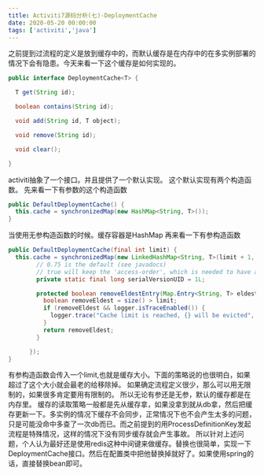 ```yaml
---
title: Activiti7源码分析(七)-DeploymentCache
date: 2020-05-20 00:00:00
tags: ['activiti','java']
---
```


之前提到过流程的定义是放到缓存中的，而默认缓存是在内存中的在多实例部署的情况下会有隐患。今天来看一下这个缓存是如何实现的。
```Java
public interface DeploymentCache<T> {

  T get(String id);

  boolean contains(String id);

  void add(String id, T object);

  void remove(String id);

  void clear();

}
```
activiti抽象了一个接口。并且提供了一个默认实现。
这个默认实现有两个构造函数。
先来看一下有参数的这个构造函数
```Java
public DefaultDeploymentCache() {
  this.cache = synchronizedMap(new HashMap<String, T>());
}
```
当使用无参构造函数的时候。缓存容器是HashMap
再来看一下有参构造函数
```Java
public DefaultDeploymentCache(final int limit) {
  this.cache = synchronizedMap(new LinkedHashMap<String, T>(limit + 1, 0.75f, true) { // +1 is needed, because the entry is inserted first, before it is removed
        // 0.75 is the default (see javadocs)
        // true will keep the 'access-order', which is needed to have a real LRU cache
        private static final long serialVersionUID = 1L;

        protected boolean removeEldestEntry(Map.Entry<String, T> eldest) {
          boolean removeEldest = size() > limit;
          if (removeEldest && logger.isTraceEnabled()) {
            logger.trace("Cache limit is reached, {} will be evicted", eldest.getKey());
          }
          return removeEldest;
        }

      });
}
```
有参构造函数会传入一个limit,也就是缓存大小。下面的策略说的也很明白，如果超过了这个大小就会最老的给移除掉。
如果确定流程定义很少，那么可以用无限制的，如果很多肯定要用有限制的。
所以无论有参还是无参，默认的缓存都是在内存里。
缓存的读取策略一般都是先从缓存拿，如果没拿到就从db拿，然后把缓存更新一下。多实例的情况下缓存不会同步，正常情况下也不会产生太多的问题，只是可能没命中多查了一次db而已。而之前提到的用ProcessDefinitionKey发起流程是特殊情况，这样的情况下没有同步缓存就会产生事故。
所以针对上述问题，个人认为最好还是使用redis这种中间键来做缓存。替换也很简单，实现一下DeploymentCache接口。然后在配置类中把他替换掉就好了。如果使用spring的话，直接替换bean即可。
